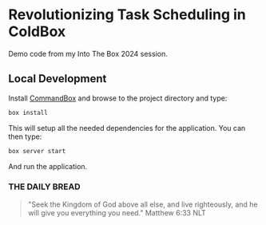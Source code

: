 # Revolutionizing Task Scheduling in ColdBox
Demo code from my Into The Box 2024 session.

## Local Development
Install [CommandBox](http://www.ortussolutions.com/products/commandbox) and browse to the project directory and type:

```bash
box install
```

This will setup all the needed dependencies for the application. You can then type:

```bash
box server start
```

And run the application.
 
### THE DAILY BREAD

 > "Seek the Kingdom of God above all else, and live righteously, and he will give you everything you need." Matthew 6:33 NLT